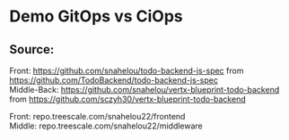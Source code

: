 # Demo GitOps vs CiOps

## Source: 

Front: <https://github.com/snahelou/todo-backend-js-spec> from  <https://github.com/TodoBackend/todo-backend-js-spec>  
Middle-Back: <https://github.com/snahelou/vertx-blueprint-todo-backend> from  <https://github.com/sczyh30/vertx-blueprint-todo-backend> 

Front: repo.treescale.com/snahelou22/frontend  
Middle: repo.treescale.com/snahelou22/middleware  
